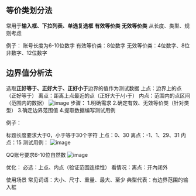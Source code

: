 ## 等价类划分法
常用于**输入框、下拉列表、单选复选框**
**有效等价类**
**无效等价类**
从长度、类型、规则考虑

例子：
账号长度为6-10位数字
有效等价类：8位数字
无效等价类：4位数字、8位非数字、12位数字

## 边界值分析法
选取**正好等于、正好大于、正好小于**边界的值作为测试数据
上点：边界上的点（正好等于）
离点：距离上点最近的点（正好大于/小于）
内点：范围内的点区间（范围内的数据）
![image](https://github.com/muyuii/muyuii.github.io/assets/79619919/6ffffbf8-dc17-4a2a-8ce9-d2db88944cae)
步骤：
1.明确需求
2.确定有效、无效等价类（针对类型）
3.确定边界范围值
4.提取数据编写测试用例

例子：

标题长度要求大于0，小于等于30个字符
上点：0、30
离点：-1、1、29、31
内点：15
测试用例：
![image](https://github.com/muyuii/muyuii.github.io/assets/79619919/8e4fe3b7-ed34-4860-985f-469b8a22b6d3)

QQ账号要求6-10位自然数
![image](https://github.com/muyuii/muyuii.github.io/assets/79619919/2e66e603-e1cf-468a-aa10-8de3a27aee29)

优化：
必选：上点、内点（验证范围连续性）
看情况：离点：开內闭外

使用场景
常见词语：大小、尺寸、重量、最大、至少
典型代表：有边界范围的输入框
